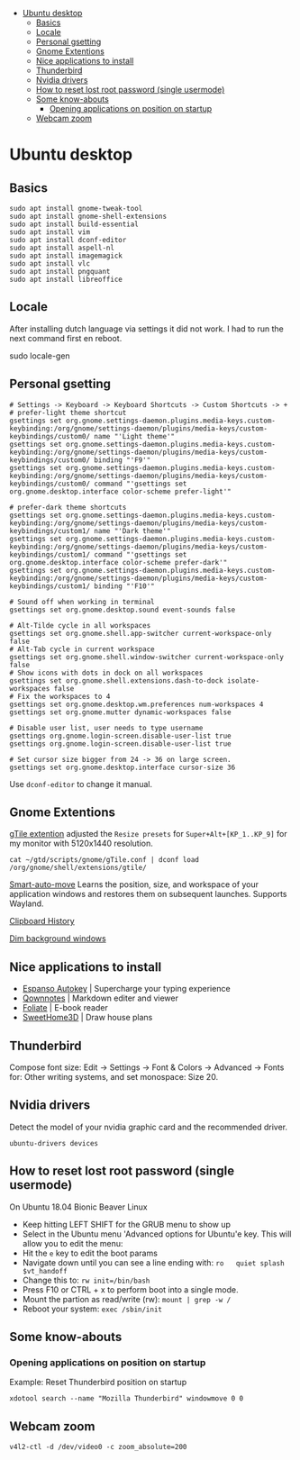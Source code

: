 - [Ubuntu desktop](#ubuntu-desktop)
  * [Basics](#basics)
  * [Locale](#locale)
  * [Personal gsetting](#personal-gsetting)
  * [Gnome Extentions](#gnome-extentions)
  * [Nice applications to install](#nice-applications-to-install)
  * [Thunderbird](#thunderbird)
  * [Nvidia drivers](#nvidia-drivers)
  * [How to reset lost root password (single usermode)](#how-to-reset-lost-root-password-single-usermode)
  * [Some know-abouts](#some-know-abouts)
    + [Opening applications on position on startup](#opening-applications-on-position-on-startup)
  * [Webcam zoom](#webcam-zoom)

<!-- END TOC -->

# Ubuntu desktop

## Basics

    sudo apt install gnome-tweak-tool
    sudo apt install gnome-shell-extensions
    sudo apt install build-essential
    sudo apt install vim
    sudo apt install dconf-editor
    sudo apt install aspell-nl
    sudo apt install imagemagick
    sudo apt install vlc
    sudo apt install pngquant
    sudo apt install libreoffice

## Locale

After installing dutch language via settings it did not work. I had to run the next command first en reboot.

   sudo locale-gen

## Personal gsetting

    # Settings -> Keyboard -> Keyboard Shortcuts -> Custom Shortcuts -> +
    # prefer-light theme shortcut
    gsettings set org.gnome.settings-daemon.plugins.media-keys.custom-keybinding:/org/gnome/settings-daemon/plugins/media-keys/custom-keybindings/custom0/ name "'Light theme'"
    gsettings set org.gnome.settings-daemon.plugins.media-keys.custom-keybinding:/org/gnome/settings-daemon/plugins/media-keys/custom-keybindings/custom0/ binding "'F9'"
    gsettings set org.gnome.settings-daemon.plugins.media-keys.custom-keybinding:/org/gnome/settings-daemon/plugins/media-keys/custom-keybindings/custom0/ command "'gsettings set org.gnome.desktop.interface color-scheme prefer-light'"

    # prefer-dark theme shortcuts
    gsettings set org.gnome.settings-daemon.plugins.media-keys.custom-keybinding:/org/gnome/settings-daemon/plugins/media-keys/custom-keybindings/custom1/ name "'Dark theme'"
    gsettings set org.gnome.settings-daemon.plugins.media-keys.custom-keybinding:/org/gnome/settings-daemon/plugins/media-keys/custom-keybindings/custom1/ command "'gsettings set org.gnome.desktop.interface color-scheme prefer-dark'"
    gsettings set org.gnome.settings-daemon.plugins.media-keys.custom-keybinding:/org/gnome/settings-daemon/plugins/media-keys/custom-keybindings/custom1/ binding "'F10'"

    # Sound off when working in terminal
    gsettings set org.gnome.desktop.sound event-sounds false

    # Alt-Tilde cycle in all workspaces
    gsettings set org.gnome.shell.app-switcher current-workspace-only false
    # Alt-Tab cycle in current workspace
    gsettings set org.gnome.shell.window-switcher current-workspace-only false
    # Show icons with dots in dock on all workspaces
    gsettings set org.gnome.shell.extensions.dash-to-dock isolate-workspaces false
    # Fix the workspaces to 4
    gsettings set org.gnome.desktop.wm.preferences num-workspaces 4
    gsettings set org.gnome.mutter dynamic-workspaces false

    # Disable user list, user needs to type username
    gsettings org.gnome.login-screen.disable-user-list true
    gsettings org.gnome.login-screen.disable-user-list true

    # Set cursor size bigger from 24 -> 36 on large screen.
    gsettings set org.gnome.desktop.interface cursor-size 36

Use `dconf-editor` to change it manual.

## Gnome Extentions

[gTile extention](https://extensions.gnome.org/extension/28/gtile/) adjusted the  `Resize presets` for `Super+Alt+[KP_1..KP_9]` for my monitor with 5120x1440 resolution.

    cat ~/gtd/scripts/gnome/gTile.conf | dconf load /org/gnome/shell/extensions/gtile/

[Smart-auto-move](https://extensions.gnome.org/extension/4736/smart-auto-move/) Learns the position,
size, and workspace of your application windows and restores them on subsequent launches. Supports Wayland.

[Clipboard History](https://extensions.gnome.org/extension/4839/clipboard-history/)

[Dim background windows](https://extensions.gnome.org/extension/6313/dim-background-windows/)

## Nice applications to install
* [Espanso Autokey](https://espanso.org/docs/) | Supercharge your typing experience
* [Qownnotes](https://snapcraft.io/qownnotes) | Markdown editer and viewer
* [Foliate](https://snapcraft.io/foliate) | E-book reader
* [SweetHome3D](https://snapcraft.io/install/sweethome3d-homedesign/ubuntu) | Draw house plans

## Thunderbird

Compose font size: Edit -> Settings -> Font & Colors -> Advanced -> Fonts for: Other writing systems, and set monospace: Size 20.

## Nvidia drivers

Detect the model of your nvidia graphic card and the recommended driver.

    ubuntu-drivers devices

## How to reset lost root password (single usermode)

On Ubuntu 18.04 Bionic Beaver Linux

* Keep hitting LEFT SHIFT for the GRUB menu to show up
* Select in the Ubuntu menu 'Advanced options for Ubuntu'e key. This will allow you to edit the menu:
* Hit the `e` key to edit the boot params
* Navigate down until you can see a line ending with: `ro   quiet splash $vt_handoff`
* Change this to: `rw init=/bin/bash`
* Press F10 or CTRL + x to perform boot into a single mode.
* Mount the partion as read/write (rw): `mount | grep -w /`
* Reboot your system: `exec /sbin/init`


## Some know-abouts

### Opening applications on position on startup

Example: Reset Thunderbird position on startup

    xdotool search --name "Mozilla Thunderbird" windowmove 0 0

## Webcam zoom

    v4l2-ctl -d /dev/video0 -c zoom_absolute=200
